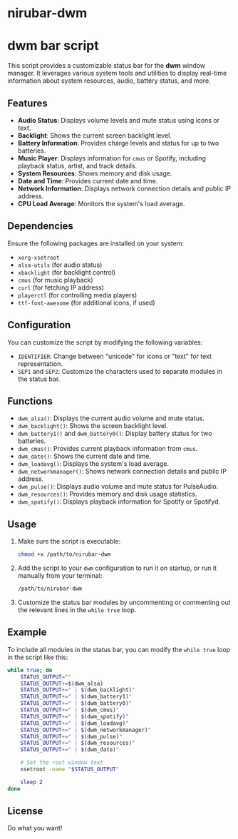 # nirubar-dwm

# dwm bar script

This script provides a customizable status bar for the **dwm** window manager. It leverages various system tools and utilities to display real-time information about system resources, audio, battery status, and more. 

## Features

- **Audio Status**: Displays volume levels and mute status using icons or text.
- **Backlight**: Shows the current screen backlight level.
- **Battery Information**: Provides charge levels and status for up to two batteries.
- **Music Player**: Displays information for `cmus` or Spotify, including playback status, artist, and track details.
- **System Resources**: Shows memory and disk usage.
- **Date and Time**: Provides current date and time.
- **Network Information**: Displays network connection details and public IP address.
- **CPU Load Average**: Monitors the system's load average.

## Dependencies

Ensure the following packages are installed on your system:
- `xorg-xsetroot`
- `alsa-utils` (for audio status)
- `xbacklight` (for backlight control)
- `cmus` (for music playback)
- `curl` (for fetching IP address)
- `playerctl` (for controlling media players)
- `ttf-font-awesome` (for additional icons, if used)

## Configuration

You can customize the script by modifying the following variables:

- `IDENTIFIER`: Change between "unicode" for icons or "text" for text representation.
- `SEP1` and `SEP2`: Customize the characters used to separate modules in the status bar.

## Functions

- `dwm_alsa()`: Displays the current audio volume and mute status.
- `dwm_backlight()`: Shows the screen backlight level.
- `dwm_battery1()` and `dwm_battery0()`: Display battery status for two batteries.
- `dwm_cmus()`: Provides current playback information from `cmus`.
- `dwm_date()`: Shows the current date and time.
- `dwm_loadavg()`: Displays the system's load average.
- `dwm_networkmanager()`: Shows network connection details and public IP address.
- `dwm_pulse()`: Displays audio volume and mute status for PulseAudio.
- `dwm_resources()`: Provides memory and disk usage statistics.
- `dwm_spotify()`: Displays playback information for Spotify or Spotifyd.

## Usage

1. Make sure the script is executable:
    ```bash
    chmod +x /path/to/nirubar-dwm
    ```

2. Add the script to your `dwm` configuration to run it on startup, or run it manually from your terminal:
    ```bash
    /path/to/nirubar-dwm
    ```

3. Customize the status bar modules by uncommenting or commenting out the relevant lines in the `while true` loop.

## Example

To include all modules in the status bar, you can modify the `while true` loop in the script like this:

```bash
while true; do
    STATUS_OUTPUT=""
    STATUS_OUTPUT+=$(dwm_alsa)
    STATUS_OUTPUT+=" | $(dwm_backlight)"
    STATUS_OUTPUT+=" | $(dwm_battery1)"
    STATUS_OUTPUT+=" | $(dwm_battery0)"
    STATUS_OUTPUT+=" | $(dwm_cmus)"
    STATUS_OUTPUT+=" | $(dwm_spotify)"
    STATUS_OUTPUT+=" | $(dwm_loadavg)"
    STATUS_OUTPUT+=" | $(dwm_networkmanager)"
    STATUS_OUTPUT+=" | $(dwm_pulse)"
    STATUS_OUTPUT+=" | $(dwm_resources)"
    STATUS_OUTPUT+=" | $(dwm_date)"

    # Set the root window text
    xsetroot -name "$STATUS_OUTPUT"

    sleep 2
done
```

## License

Do what you want!
